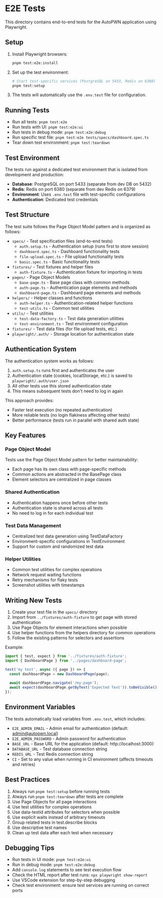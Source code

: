 # E2E Tests

This directory contains end-to-end tests for the AutoPWN application using Playwright.

## Setup

1. Install Playwright browsers:
   ```bash
   pnpm test:e2e:install
   ```

2. Set up the test environment:
   ```bash
   # Start test-specific services (PostgreSQL on 5433, Redis on 6380)
   pnpm test:setup
   ```

3. The tests will automatically use the `.env.test` file for configuration.

## Running Tests

- Run all tests: `pnpm test:e2e`
- Run tests with UI: `pnpm test:e2e:ui`
- Run tests in debug mode: `pnpm test:e2e:debug`
- Run specific test file: `pnpm test:e2e tests/specs/dashboard.spec.ts`
- Tear down test environment: `pnpm test:teardown`

## Test Environment

The tests run against a dedicated test environment that is isolated from development and production:

- **Database**: PostgreSQL on port 5433 (separate from dev DB on 5432)
- **Redis**: Redis on port 6380 (separate from dev Redis on 6379) 
- **Environment**: Uses `.env.test` file with test-specific configurations
- **Authentication**: Dedicated test credentials

## Test Structure

The test suite follows the Page Object Model pattern and is organized as follows:

- `specs/` - Test specification files (end-to-end tests)
  - `auth.setup.ts` - Authentication setup (runs first to store session)
  - `dashboard.spec.ts` - Dashboard functionality tests
  - `file-upload.spec.ts` - File upload functionality tests
  - `basic.spec.ts` - Basic functionality tests
- `fixtures/` - Test fixtures and helper files
  - `auth-fixture.ts` - Authentication fixture for importing in tests
- `pages/` - Page Object Models
  - `base-page.ts` - Base page class with common methods
  - `auth-page.ts` - Authentication page elements and methods
  - `dashboard-page.ts` - Dashboard page elements and methods
- `helpers/` - Helper classes and functions
  - `auth-helper.ts` - Authentication-related helper functions
  - `test-utils.ts` - Common test utilities
- `utils/` - Test utilities
  - `test-data-factory.ts` - Test data generation utilities
  - `test-environment.ts` - Test environment configuration
- `fixtures/` - Test data files (for file upload tests, etc.)
- `playwright/.auth/` - Storage location for authentication state

## Authentication System

The authentication system works as follows:

1. `auth.setup.ts` runs first and authenticates the user
2. Authentication state (cookies, localStorage, etc.) is saved to `playwright/.auth/user.json`
3. All other tests use this stored authentication state
4. This means subsequent tests don't need to log in again

This approach provides:
- Faster test execution (no repeated authentication)
- More reliable tests (no login flakiness affecting other tests)
- Better performance (tests run in parallel with shared auth state)

## Key Features

### Page Object Model
Tests use the Page Object Model pattern for better maintainability:
- Each page has its own class with page-specific methods
- Common actions are abstracted in the BasePage class
- Element selectors are centralized in page classes

### Shared Authentication
- Authentication happens once before other tests
- Authentication state is shared across all tests
- No need to log in for each individual test

### Test Data Management
- Centralized test data generation using TestDataFactory
- Environment-specific configurations in TestEnvironment
- Support for custom and randomized test data

### Helper Utilities
- Common test utilities for complex operations
- Network request waiting functions
- Retry mechanisms for flaky tests
- Screenshot utilities with timestamps

## Writing New Tests

1. Create your test file in the `specs/` directory
2. Import from `../fixtures/auth-fixture` to get page with stored authentication
3. Use Page Objects for element interactions when possible
4. Use helper functions from the helpers directory for common operations
5. Follow the existing patterns for selectors and assertions

Example:
```typescript
import { test, expect } from '../fixtures/auth-fixture';
import { DashboardPage } from '../pages/dashboard-page';

test('my test', async ({ page }) => {
  const dashboardPage = new DashboardPage(page);
  
  await dashboardPage.navigate('/my-page');
  await expect(dashboardPage.getByText('Expected Text')).toBeVisible();
});
```

## Environment Variables

The tests automatically load variables from `.env.test`, which includes:
- `E2E_ADMIN_EMAIL` - Admin email for authentication (default: admin@autopwn.local)
- `E2E_ADMIN_PASSWORD` - Admin password for authentication 
- `BASE_URL` - Base URL for the application (default: http://localhost:3000)
- `DATABASE_URL` - Test database connection string
- `REDIS_URL` - Test Redis connection string
- `CI` - Set to any value when running in CI environment (affects timeouts and retries)

## Best Practices

1. Always run `pnpm test:setup` before running tests
2. Always run `pnpm test:teardown` after tests are complete
3. Use Page Objects for all page interactions
4. Use test utilities for complex operations
5. Use data-testid attributes for selectors when possible
6. Use explicit waits instead of arbitrary timeouts
7. Group related tests in test.describe blocks
8. Use descriptive test names
9. Clean up test data after each test when necessary

## Debugging Tips

- Run tests in UI mode: `pnpm test:e2e:ui`
- Run in debug mode: `pnpm test:e2e:debug`
- Add `console.log` statements to see test execution flow
- Check the HTML report after test runs: `npx playwright show-report`
- Use VSCode extension for step-by-step debugging
- Check test environment: ensure test services are running on correct ports